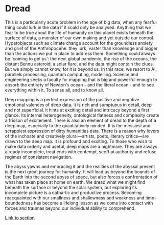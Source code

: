 # Dread

This is a particularly acute problem in the age of big data, when any fearful thing could lurk in the data if it could only be analysed. Anything that we fear to be true about the life of humanity on this planet exists beneath the surface of data, a monster of our own making and yet outside our control. Hyperobjects such as climate change account for the groundless anxiety and grief of the Anthropocene: they lurk, vaster than knowledge and bigger than the actions we put in place to address them. Something could always be 'coming to get us': the next global pandemic, the rise of the oceans, the distant Bennu asteroid, a solar flare, and the data might contain the clues. But we simply cannot know, for it is beyond us. In this race, we resort to AI, parallels processing, quantum computing, modelling. Science and engineering seeks a faculty for mapping that is big and powerful enough to absorb the entirety of Newton's ocean - and the literal ocean - and to see everything within it. To sense all, and to know all. 

Deep mapping is a perfect expression of the positive and negative emotional valences of deep data. It is rich and sumptuous in detail, deep and not superficial. It hints at exciting detail and intricacy beyond a first glance. Its internal heterogeneity, ontological flatness and complexity create a frisson of excitement. There is also an element of dread to the depth of a deep map, especially to the quantitatively minded. It is the messiest and scrappiest expression of dirty humanities data. There is a reason why lovers of the inchoate and creatively plural—artists, poets, literary critics—are drawn to the deep map. It is profound and exciting. To those who wish to make data orderly and useful, deep maps are a nightmare. They are always already incomplete, treat ends with contempt, scoff at authority and refuse regimes of consistent navigation.

The abyss yawns and embracing it and the realities of the abyssal present is the next great journey for humanity. It will lead us beyond the bounds of the Earth into the second abyss of space, but also forces a confrontation of what has taken place at home on earth. We dread what we might find beneath the surface or beyond the solar system, but exploring its incomplete picture is a cathartic and productive process. Becoming reacquainted with our smallness and shallowness and weakness and time-boundedness has become a lifelong lesson as we come into contact with forces and traumas beyond our individual ability to comprehend.

[Link to section](https://www.juncture-digital.org/deepmapsbluehumanities/Deep-Maps-Blue-Humanities/Dread)